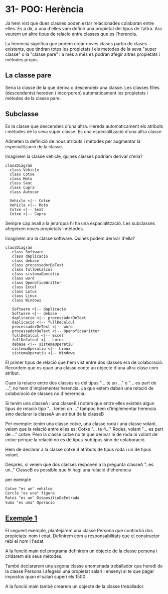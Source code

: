 # 31-  POO: Herència

Ja hem vist que dues classes poden estar relacionades colaboran entre elles. Es a dir, a una d'elles vam definir una propietat del tipus de l'altra. Ara veurem un altre tipus de relacio entre classes que es l'herencia.

La herencia significa que podem crear noves clases partin de clases existents, que tindran totes les propietats i els metodes de la seva "super classe" o la "classe pare" i a més a més es podran afegir altres propietats i mètodes propis.


## La classe pare

Sería la classe de la que deriva o descendeix una classe. Les classes filles (descendents) hereden ( incorporen) automàticament les propietats i mètodes de la classe pare.

## Subclasse

Es la classe que descendeis d'una altra. Hereda automaticament els atributs i mètodes de la seva super classe. Es una especialització d'una altra classe.

Admeten la definició de nous atributs i mètodes per augmentar la especialització de la classe.

Imaginem la classe vehicle, quines classes podríam derivar d'ella?

```mermaid
classDiagram
  class Vehicle
  class Cotxe
  class Moto
  class Seat
  class Cupra
  class Autocar

  Vehicle <|-- Cotxe
  Vehicle <|-- Moto
  Cotxe <|-- Seat
  Cotxe <|-- Cupra
```

Sempre cap avall a la jerarquía hi ha una espacialització. Les subclasses afegeixen noves propietats i mètodes.

Imaginem ara la classe software. Quines podem derivar d'ella?

```mermaid
classDiagram
   class Software
   class daplicacio
   class debase
   class processadorDeText
   class fullDeCalcul
   class sistemaOperatiu
   class word
   class OpenoficeWritter
   class Excel
   class Lotus
   class Linux
   class Windows

   Software <|-- daplicacio
   Software <|-- debase
   daplicacio <|-- processadorDeText
   daplicacio <|-- fullDeCalcul
   processadorDeText <|-- word
   processadorDeText <|-- OpenoficeWritter
   fullDeCalcul <|-- Excel
   fullDeCalcul <|-- Lotus
   debase <|-- sistemaOperatiu
   sistemaOperatiu <|-- Linux
   sistemaOperatiu <|-- Windows
```
El primer tipus de relació que hem vist entre dos classes era de colaboració. Recordem que es quan una classe contè un objecte d'una altra clase com atribut.

Cuan la relacio entre dos classes es del tipus "... te un ..." o "... es part de ...", no hem d'implementar herencia. Ja que estem daban una relació de colaboració de classes no d'hererncia.

Si tenim una classeA i una classeB i notem que entre elles existeis algun tipus de relació tipo "... tenen un ..." tampoc hem d'implementar herencia sino declarar la classeA un atribut de la classeB

Per exemple: tenim una classe cotxe, una classe roda i una classe volant. veiem que la relació entre elles es: Cotxe "... te 4..." Rodes, volant "... es part de ..." cotxe. Pero la classe cotxe no te que derivar ni de roda ni volant de cotxe perque la relació no es de tipus-subtipus sino de colaboració.

Hem de declarar a la classe cotxe 4 atributs de tipus roda i un de tipus volant.

Després, si veiem que dos classes responen a la pregunta classeA "..es un.." ClasseB es possible que hi hagi una relació d'eherencia

per exemple

```txt
Cotxe "es un" vehilce
Cercle "es una" figura
Ratoi "es un" DispositiuDeEntrada 
Suma "es una" Operacio
```

## [Exemple 1](https://github.com/marcmoiagese/curskotlin/blob/master/31-POO-Herencia/Exemple1/src/main/kotlin/Main.kt)

El seguent exemple, plantejarem una classe Persona que contindrà dos propietats: nom i edat. Definirem com a responsabilitats que el constructor rebi el nom i l'edat.

A la funció main del programa definirem un objecte de la classe persona i cridarem els seus mètodes.

També declararem una segona classe anomenada treballador que heredi de la classe Persona i afegeixi una propietat salari i ensenyi si te que pagar impostos quan el salari superi els 1500

A la funció main també crearem un objecte de la classe treballador.
